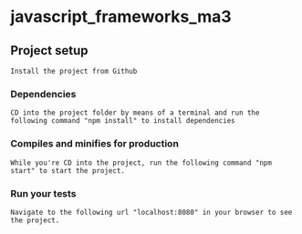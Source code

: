 # javascript_frameworks_ma3



## Project setup
```
Install the project from Github
```

### Dependencies
```
CD into the project folder by means of a terminal and run the following command "npm install" to install dependencies
```

### Compiles and minifies for production
```
While you're CD into the project, run the following command "npm start" to start the project.
```

### Run your tests
```
Navigate to the following url "localhost:8080" in your browser to see the project.
```

